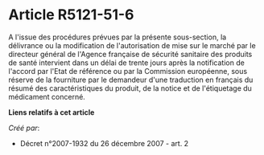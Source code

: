 # Article R5121-51-6

A l'issue des procédures prévues par la présente sous-section, la délivrance ou la modification de l'autorisation de mise sur
le marché par le directeur général de l'Agence française de sécurité sanitaire des produits de santé intervient dans un délai
de trente jours après la notification de l'accord par l'Etat de référence ou par la Commission européenne, sous réserve de la
fourniture par le demandeur d'une traduction en français du résumé des caractéristiques du produit, de la notice et de
l'étiquetage du médicament concerné.

**Liens relatifs à cet article**

_Créé par_:

  - Décret n°2007-1932 du 26 décembre 2007 - art. 2
